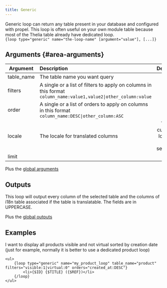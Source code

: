 ```yaml
---
title: Generic
---
```


Generic loop can return any table present in your database and configured with propel. This loop is often useful on your own module table because most of the Thelia table already have dedicated loop.  
`{loop type="generic" name="the-loop-name" [argument="value"], [...]}`

## Arguments {#area-arguments}

| Argument   | Description                                                                                                                     |            Default             | Example                             |
|------------|:--------------------------------------------------------------------------------------------------------------------------------|:------------------------------:|:------------------------------------|
| table_name | The table name you want query                                                                                                   |                                |                                     |
| filters    | A single or a list of filters to apply on columns in this format <code>column_name:value1,value2&#124;other_column:value</code> |                                | filters="id:1,3&#124;visible:1"     |
| order      | A single or a list of orders to apply on columns  in this format <code>column_name:DESC&#124;other_column:ASC</code>            |                                | order="id:DESC&#124;created_at:ASC" |
| locale     | The locale for translated columns                                                                                               | The current locale for session |                                     |
| limit     | | | |

Plus the [global arguments](./global_arguments)

## Outputs

This loop will output every column of the selected table and the columns of i18n table associated if the table is translatable. The fields are in UPPERCASE.

Plus the [global outputs](./global_outputs)

## Examples

I want to display all products visible and not virtual sorted by creation date (just for example, normally it is better to use a dedicated product loop)

```smarty
<ul>
    {loop type="generic" name="my_product_loop" table_name="product" filters="visible:1|virtual:0" orders="created_at:DESC"}
        <li>{$ID} {$TITLE} ({$REF})</li>
    {/loop}
</ul>
```
